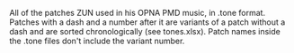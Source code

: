 All of the patches ZUN used in his OPNA PMD music, in .tone format. Patches with a dash and a number after it are variants of a patch without a dash and are sorted chronologically (see tones.xlsx). Patch names inside the .tone files don't include the variant number.